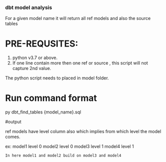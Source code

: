 ### dbt model analysis

For a given model name it will return all ref models and also the source tables


# PRE-REQUSITES:

1. python v3.7 or above.
2. If one line contain more then one ref or source , this script will not capture 2nd value.

The python script needs to placed in model folder.


# Run command format

py dbt_find_tables {model_name}.sql


#output 

ref models have level column also which implies from which level the model comes.

ex: model1 level 0 
    model2 level 0 
    model3 level 1 
    model4 level 1 
    
    In here model1 and model2 build on model3 and model4
